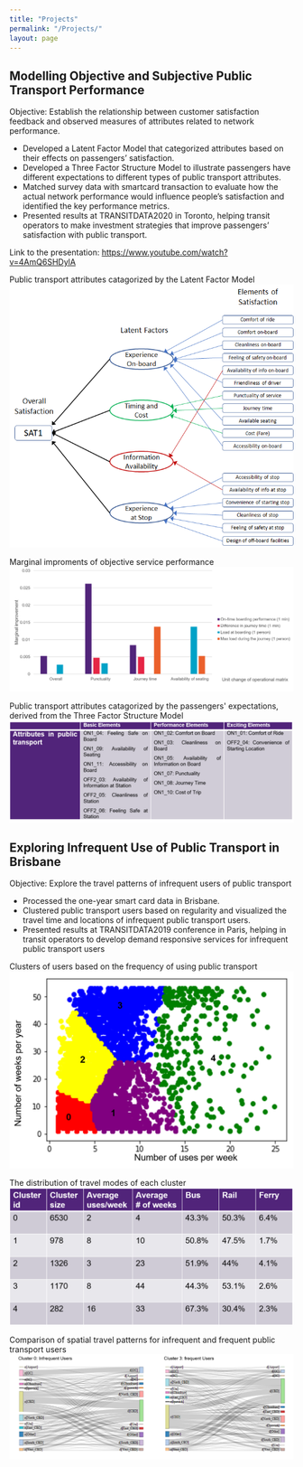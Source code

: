 ```yaml
---
title: "Projects"
permalink: "/Projects/"
layout: page
---
```


## Modelling Objective and Subjective Public Transport Performance

Objective: Establish the relationship between customer satisfaction feedback and observed measures of attributes related to network performance.

 - Developed a Latent Factor Model that categorized attributes based on their effects on passengers’ satisfaction.
 - Developed a Three Factor Structure Model to illustrate passengers have different expectations to different types of public transport attributes.
 - Matched survey data with smartcard transaction to evaluate how the actual network performance would influence people’s satisfaction and identified the key performance metrics.
 - Presented results at TRANSITDATA2020 in Toronto, helping transit operators to make investment strategies that improve passengers’ satisfaction with public transport. 

Link to the presentation: https://www.youtube.com/watch?v=4AmQ6SHDylA

Public transport attributes catagorized by the Latent Factor Model
![image](image/LATENT%20FACTOR.png)
 
Marginal improments of objective service performance
![image](image/sat_result.png)

Public transport attributes catagorized by the passengers' expectations, derived from the Three Factor Structure Model
![image](image/threefactor.png)

## Exploring Infrequent Use of Public Transport in Brisbane

Objective: Explore the travel patterns of infrequent users of public transport

 - Processed the one-year smart card data in Brisbane.
 - Clustered public transport users based on regularity and visualized the travel time and locations of infrequent public transport users.
 - Presented results at TRANSITDATA2019 conference in Paris, helping in transit operators to develop demand responsive services for infrequent public transport users

Clusters of users based on the frequency of using public transport
 ![image](image/cluster%20users.png)
 
The distribution of travel modes of each cluster
 ![image](image/travelmode.png)
 
Comparison of spatial travel patterns for infrequent and frequent public transport users
 ![image](image/spatialtravelpattern.png)
 


 

